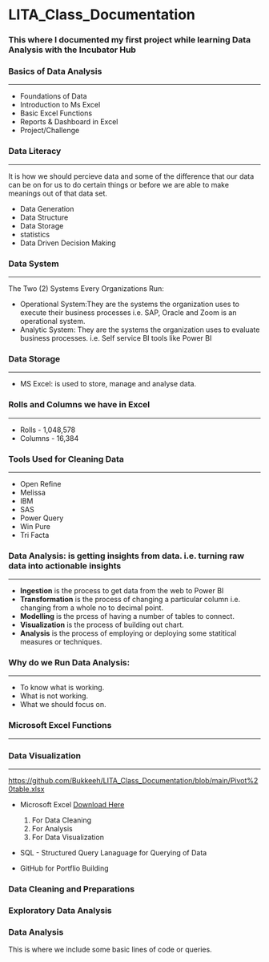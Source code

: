 # LITA_Class_Documentation

### This where I documented my first project while learning Data Analysis with the Incubator Hub

### Basics of Data Analysis 
---
- Foundations of Data
- Introduction to Ms Excel
- Basic Excel Functions
- Reports & Dashboard in Excel
- Project/Challenge

### Data Literacy 
---
It is how we should percieve data and some of the difference that our data can be on for us to do certain things
or before we are able to make meanings out of that data set.
- Data Generation
- Data Structure
- Data Storage
- statistics   
- Data Driven Decision Making
  
### Data System
---
The Two (2) Systems Every Organizations Run:
- Operational System:They are the systems the organization uses to execute their business processes
  i.e. SAP, Oracle and Zoom is an operational system. 
- Analytic System: They are the systems the organization uses to evaluate business processes.
 i.e. Self service BI tools like Power BI

### Data Storage 
---
- MS Excel: is used to store, manage and analyse data. 

### Rolls and Columns we have in Excel 
---
- Rolls   - 1,048,578
- Columns - 16,384
  
### Tools Used for Cleaning Data
---
- Open Refine
- Melissa
- IBM
- SAS
- Power Query
- Win Pure
- Tri Facta

### Data Analysis: is getting insights from data. i.e. turning raw data into actionable insights
---    
- **Ingestion** is the process to get data from the web to Power BI
- **Transformation** is the process of changing a particular column i.e. changing from a whole no to decimal point.
- **Modelling** is the prcess of having a number of tables to connect.
- **Visualization** is the process of building out chart.
- **Analysis** is the process of employing or deploying some statitical measures or techniques.
 
### Why do we Run Data Analysis:
---
- To know what is working.
- What is not working.
- What we should focus on.

### Microsoft Excel Functions 
---


### Data Visualization 
---
https://github.com/Bukkeeh/LITA_Class_Documentation/blob/main/Pivot%20table.xlsx






- Microsoft Excel [Download Here](https://www.microsft.com) 
    1. For Data Cleaning
    2. For Analysis
    3. For Data Visualization
       
- SQL - Structured Query Lanaguage for Querying of Data
- GitHub for Portflio Building 

### Data Cleaning and Preparations

### Exploratory Data Analysis 

### Data Analysis
This is where we include some basic lines of code or queries.

